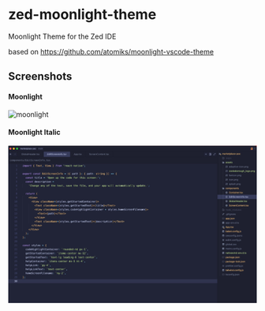 # zed-moonlight-theme

Moonlight Theme for the Zed IDE

based on https://github.com/atomiks/moonlight-vscode-theme

## Screenshots

#### Moonlight

![moonlight](./screenshots/moonlight.png)

#### Moonlight Italic

![moonlight-italic](./screenshots/moonlight-italic.jpg)
